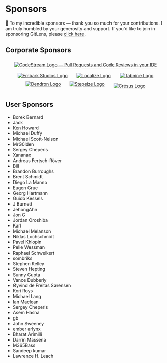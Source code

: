 # Sponsors

&#x1f496; To my incredible sponsors &mdash; thank you so much for your contributions. I am truly humbled by your generosity and support. If you'd like to join in sponsoring GitLens, please [click here](https://gitlens.amod.io/#sponsor).

## Corporate Sponsors

<p align="center" style="display:flex;flex-wrap:wrap;justify-content:center">
  <a title="Try CodeStream &mdash; Pull Requests and Code Reviews in your IDE" href="https://sponsorlink.codestream.com/?utm_source=vscmarket&utm_medium=banner&utm_campaign=gitlens"><img style="margin:8px 1em;" src="https://alt-images.codestream.com/codestream_logo_gitlens_vscmarket.png" alt="CodeStream Logo &mdash; Pull Requests and Code Reviews in your IDE"/></a>
  <a title="Visit Embark Studios" href="https://embark-studios.com"><img style="margin:8px 1em;" src="https://raw.githubusercontent.com/eamodio/vscode-gitlens/main/images/docs/sponsors/embark-studios_dark.png" alt="Embark Studios Logo"/></a>
  <a title="Visit Localize" href="https://localizejs.com"><img style="margin:8px 1em;" src="https://raw.githubusercontent.com/eamodio/vscode-gitlens/main/images/docs/sponsors/localize_dark.png" alt="Localize Logo"/></a>
  <a title="Try Tabnine Autocomplete" href="http://wd5a.2.vu/GitLens"><img style="margin:8px 1em;" src="https://raw.githubusercontent.com/eamodio/vscode-gitlens/main/images/docs/sponsors/tabnine.png" alt="Tabnine Logo"/></a>
  <a title="Try Dendron — the IDE for General Knowledge" href="https://www.dendron.so"><img style="margin:2px 1em;" src="https://raw.githubusercontent.com/eamodio/vscode-gitlens/main/images/docs/sponsors/dendron.png" alt="Dendron Logo"/></a>
  <a title="Try Stepsize" href="https://marketplace.visualstudio.com/items?itemName=Stepsize.stepsize"><img style="margin:2px 1em;" src="https://raw.githubusercontent.com/eamodio/vscode-gitlens/main/images/docs/sponsors/stepsize.png" alt="Stepsize Logo"/></a>
  <a title="Visit Crésus" href="https://cresus.ch"><img style="margin:8px 1em;" src="https://raw.githubusercontent.com/eamodio/vscode-gitlens/main/images/docs/sponsors/cresus.png" alt="Crésus Logo"/></a>
</p>

## User Sponsors

- Borek Bernard
- Jack
- Ken Howard
- Michael Duffy
- Michael Scott-Nelson
- MrG0lden
- Sergey Cheperis
- Xananax
- Andreas Fertsch-Röver
- Bill
- Brandon Burroughs
- Brent Schmidt
- Diego La Manno
- Eugen Grue
- Georg Hartmann
- Guido Kessels
- J Burnett
- JehongAhn
- Jon G
- Jordan Oroshiba
- Karl
- Michael Melanson
- Niklas Lochschmidt
- Pavel Khlopin
- Pelle Wessman
- Raphael Schweikert
- sombriks
- Stephen Kelley
- Steven Hepting
- Sunny Gupta
- Vance Dubberly
- Øyvind de Freitas Sørensen
- Kori Roys
- Michael Lang
- Ian Maclean
- Sergey Cheperis
- Asem Hasna
- gb
- John Sweeney
- ember arlynx
- Bharat Arimilli
- Darrin Massena
- M365Bass
- Sandeep kumar
- Lawrence H. Leach
